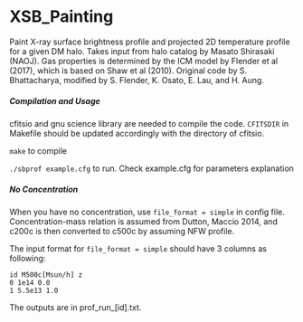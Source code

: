 # XSB_Painting

Paint X-ray surface brightness profile and projected 2D temperature profile for a given DM halo. Takes input from halo catalog by Masato Shirasaki (NAOJ). Gas properties is determined by the ICM model by Flender et al (2017), which is based on Shaw et al (2010). Original code by S. Bhattacharya, modified by S. Flender, K. Osato, E. Lau, and H. Aung.

##### Compilation and Usage

cfitsio and gnu science library are needed to compile the code. `CFITSDIR` in Makefile should be updated accordingly with the directory of cfitsio. 

`make` to compile

`./sbprof example.cfg` to run. Check example.cfg for parameters explanation

##### No Concentration

When you have no concentration, use `file_format = simple` in config file.
Concentration-mass relation is assumed from Dutton, Maccio 2014, and c200c is then converted to c500c by assuming NFW profile.

The input format for `file_format = simple` should have 3 columns as following:
```
id M500c[Msun/h] z
0 1e14 0.0
1 5.5e13 1.0
```

The outputs are in prof_run_[id].txt.
